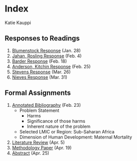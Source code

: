 # Index

Katie Kauppi

## Responses to Readings

1.  [Blumenstock Response](https://katieanne95.github.io/workshop/Blumenstock_response) (Jan. 28)
2.  [Jahan, Rosling Response](https://katieanne95.github.io/workshop/Jahan_Rosling_response) (Feb. 4)
3.  [Barder Response](https://katieanne95.github.io/workshop/Barder_response) (Feb. 18)
4.  [Anderson, Kitchin Response](https://katieanne95.github.io/workshop/Anderson_Kitchin_response) (Feb. 25)
5.  [Stevens Response](https://katieanne95.github.io/workshop/Stevens_response) (Mar. 26)
6.  [Nieves Response](https://katieanne95.github.io/workshop/Nieves_response) (Mar. 31)

## Formal Assignments

1. [Annotated Bibliography](https://katieanne95.github.io/workshop/assignment1) (Feb. 23)
   - Problem Statement 
     - Harms
     - Significance of those harms
     - Inherent nature of the problem
   - Selected LMIC or Region: Sub-Saharan Africa
   - Dimension of Human Development: Maternal Mortality
2. [Literature Review](https://katieanne95.github.io/workshop/assignment2) (Apr. 5)
3. [Methodology Paper](https://katieanne95.github.io/workshop/methodology) (Apr. 19)
4. [Abstract](https://katieanne95.github.io/workshop/abstract) (Apr. 25)
